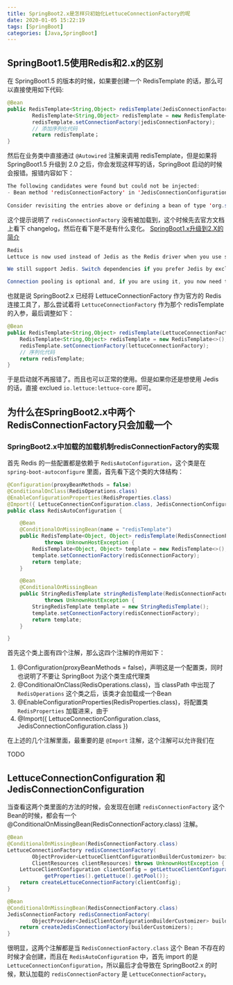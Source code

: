 ```yaml
---
title: SpringBoot2.x是怎样只初始化LettuceConnectionFactory的呢
date: 2020-01-05 15:22:19
tags: [SpringBoot]
categories: [Java,SpringBoot]
---
```

## SpringBoot1.5使用Redis和2.x的区别
在 SpringBoot1.5 的版本的时候，如果要创建一个 RedisTemplate 的话，那么可以直接使用如下代码:
```java
@Bean
public RedisTemplate<String,Object> redisTemplate(JedisConnectionFactory jedisConnectionFactory){
        RedisTemplate<String,Object> redisTemplate = new RedisTemplate<>();
        redisTemplate.setConnectionFactory(jedisConnectionFactory);
        // 添加序列化代码
        return redisTemplate；
}
```
然后在业务类中直接通过 `@Autowired` 注解来调用 redisTemplate，但是如果将 SpringBoot1.5 升级到 2.0 之后，你会发现这样写的话，SpringBoot 启动的时候会报错。报错内容如下：
```java
The following candidates were found but could not be injected:
- Bean method 'redisConnectionFactory' in 'JedisConnectionConfiguration' not loaded because @ConditionalOnBean (types: org.springframework.data.redis.connection.RedisConnectionFactory; SearchStrategy: all) found beans of type 'org.springframework.data.redis.connection.RedisConnectionFactory' redisConnectionFactory
    
Consider revisiting the entries above or defining a bean of type 'org.springframework.data.redis.connection.jedis.JedisConnectionFactory' in your configuration.

```

这个提示说明了 `redisConnectionFactory` 没有被加载到，这个时候先去官方文档上看下 changelog，然后在看下是不是有什么变化。
[SpringBoot1.x升级到2.X的简介](https://github.com/spring-projects/spring-boot/wiki/Spring-Boot-2.0-Migration-Guide#redis)
```java
Redis
Lettuce is now used instead of Jedis as the Redis driver when you use spring-boot-starter-data-redis. If you are using higher level Spring Data constructs you should find that the change is transparent.

We still support Jedis. Switch dependencies if you prefer Jedis by excluding io.lettuce:lettuce-core and adding redis.clients:jedis instead.

Connection pooling is optional and, if you are using it, you now need to add commons-pool2 yourself as Lettuce, contrary to Jedis, does not bring it transitively.
```
也就是说 SpringBoot2.x 已经将 LettuceConnectionFactory 作为官方的 Redis 连接工具了，那么尝试着将 `LettuceConnectionFactory` 作为那个 redisTemplate 的入参，最后调整如下：
```java
@Bean
public RedisTemplate<String,Object> redisTemplate(LettuceConnectionFactory lettuceConnectionFactory){
    RedisTemplate<String,Object> redisTemplate = new RedisTemplate<>();
    redisTemplate.setConnectionFactory(lettuceConnectionFactory);
    // 序列化代码
    return redisTemplate;
}
```
于是启动就不再报错了。而且也可以正常的使用。但是如果你还是想使用 Jedis 的话，直接 exclued `io.lettuce:lettuce-core` 即可。

## 为什么在SpringBoot2.x中两个RedisConnectionFactory只会加载一个
### SpringBoot2.x中加载的加载机制redisConnectionFactory的实现
首先 Redis 的一些配置都是依赖于 `RedisAutoConfiguration`，这个类是在 `spring-boot-autoconfigure` 里面，首先看下这个类的大体结构：
```java
@Configuration(proxyBeanMethods = false)
@ConditionalOnClass(RedisOperations.class)
@EnableConfigurationProperties(RedisProperties.class)
@Import({ LettuceConnectionConfiguration.class, JedisConnectionConfiguration.class })
public class RedisAutoConfiguration {

	@Bean
	@ConditionalOnMissingBean(name = "redisTemplate")
	public RedisTemplate<Object, Object> redisTemplate(RedisConnectionFactory redisConnectionFactory)
			throws UnknownHostException {
		RedisTemplate<Object, Object> template = new RedisTemplate<>();
		template.setConnectionFactory(redisConnectionFactory);
		return template;
	}

	@Bean
	@ConditionalOnMissingBean
	public StringRedisTemplate stringRedisTemplate(RedisConnectionFactory redisConnectionFactory)
			throws UnknownHostException {
		StringRedisTemplate template = new StringRedisTemplate();
		template.setConnectionFactory(redisConnectionFactory);
		return template;
	}

}
```
首先这个类上面有四个注解，那么这四个注解的作用如下：
1. @Configuration(proxyBeanMethods = false)，声明这是一个配置类，同时也说明了不要让 SpringBoot 为这个类生成代理类
2. @ConditionalOnClass(RedisOperations.class)，当 classPath 中出现了 `RedisOperations` 这个类之后，该类才会加载成一个Bean
3. @EnableConfigurationProperties(RedisProperties.class)，将配置类 `RedisProperties` 加载进来，由于
4. @Import({ LettuceConnectionConfiguration.class, JedisConnectionConfiguration.class })

在上述的几个注解里面，最重要的是 `@Import` 注解，这个注解可以允许我们在

TODO

## LettuceConnectionConfiguration 和 JedisConnectionConfiguration
当查看这两个类里面的方法的时候，会发现在创建 `redisConnectionFactory` 这个Bean的时候，都会有一个 @ConditionalOnMissingBean(RedisConnectionFactory.class) 注解。
```java
@Bean
@ConditionalOnMissingBean(RedisConnectionFactory.class)
LettuceConnectionFactory redisConnectionFactory(
        ObjectProvider<LettuceClientConfigurationBuilderCustomizer> builderCustomizers,
        ClientResources clientResources) throws UnknownHostException {
    LettuceClientConfiguration clientConfig = getLettuceClientConfiguration(builderCustomizers, clientResources,
            getProperties().getLettuce().getPool());
    return createLettuceConnectionFactory(clientConfig);
}

@Bean
@ConditionalOnMissingBean(RedisConnectionFactory.class)
JedisConnectionFactory redisConnectionFactory(
        ObjectProvider<JedisClientConfigurationBuilderCustomizer> builderCustomizers) throws UnknownHostException {
    return createJedisConnectionFactory(builderCustomizers);
}
```
很明显，这两个注解都是当 `RedisConnectionFactory.class` 这个 Bean 不存在的时候才会创建，而且在 `RedisAutoConfiguration` 中，首先 import 的是 `LettuceConnectionConfiguration`，所以最后才会导致在 SpringBoot2.x 的时候，默认加载的 `redisConnectionFactory` 是 `LettuceConnectionFactory`。


